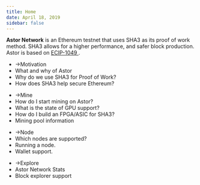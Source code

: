 ```yaml
---
title: Home
date: April 18, 2019
sidebar: false
---
```

<div class="center"><b>Astor Network</b> is an Ethereum testnet that uses SHA3 as its proof of work method. SHA3 allows for a higher performance, and safer block production. Astor is based on <a href="https://github.com/ethereumclassic/ECIPs/issues/13" target="_blank"> ECIP-1049 </a>.</div>

<div class="intro-blocks">

  <ul class="intro-block">
    <li><router-link to="/motivation/"><span class="arrow">→</span>Motivation</router-link></li>
    <li class="highlight">What and why of Astor</li>
    <li>Why do we use SHA3 for Proof of Work?</li>
    <li>How does SHA3 help secure Ethereum?</li>
  </ul>

  <ul class="intro-block">
    <li><router-link to="/mine/"><span class="arrow">→</span>Mine</router-link></li>
    <li>How do I start mining on Astor?</li>
    <li>What is the state of GPU support?</li>
    <li>How do I build an FPGA/ASIC for SHA3?</li>
    <li>Mining pool information</li>
  </ul>

  <ul class="intro-block">
    <li><router-link to="/node/"><span class="arrow">→</span>Node</router-link></li>
    <li>Which nodes are supported?</li>
    <li>Running a node.</li>
    <li>Wallet support.</li>
  </ul>

  <ul class="intro-block">
    <li><router-link to="/explore/"><span class="arrow">→</span>Explore</router-link></li>
    <li>Astor Network Stats</li>
    <li>Block explorer support</li>
  </ul>

</div>
